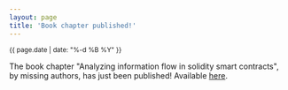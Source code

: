 ```yaml
---
layout: page
title: 'Book chapter published!'
---
```


<small>{{ page.date | date: "%-d %B %Y" }}</small>

The book chapter "Analyzing information flow in solidity smart contracts", by missing authors, has just been published! Available [here](https://doi.org/10.1016/B978-0-323-96146-2.00024-3).
